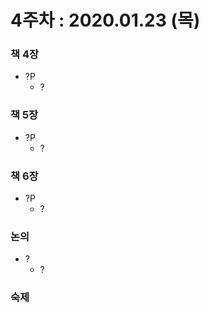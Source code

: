 4주차 : 2020.01.23 (목)
=============

### 책 4장
* ?P
  * ?

### 책 5장
* ?P
  * ?

### 책 6장
* ?P
  * ?

### 논의
* ?
  * ?

### 숙제
